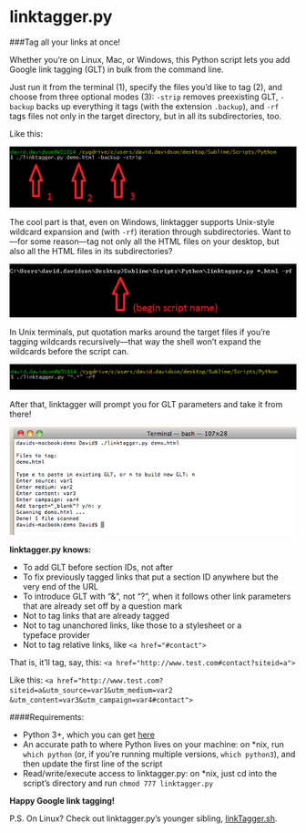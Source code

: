 linktagger.py
=============

###Tag all your links at once!

Whether you&rsquo;re on Linux, Mac, or Windows, this Python script lets you add Google link tagging (GLT) in bulk from the command line. 

Just run it from the terminal (1), specify the files you&rsquo;d like to tag (2), and choose from three optional modes (3): `-strip` removes preexisting GLT, `-backup` backs up everything it tags (with the extension `.backup`), and `-rf` tags files not only in the target directory, but in all its subdirectories, too.

Like this:

![cygwin screenshot](screenshots/1.png)

The cool part is that, even on Windows, linktagger supports Unix-style wildcard expansion and (with `-rf`) iteration through subdirectories. Want to&mdash;for some reason&mdash;tag not only all the HTML files on your desktop, but also all the HTML files in its subdirectories?

![Windows screenshot](screenshots/3.png)

In Unix terminals, put quotation marks around the target files if you&rsquo;re tagging wildcards recursively&mdash;that way the shell won&rsquo;t expand the wildcards before the script can.

![cygwin screenshot](screenshots/2.png)

After that, linktagger will prompt you for GLT parameters and take it from there!

![Mac screenshot](screenshots/4.png)

<strong>linktagger.py knows:</strong>
* To add GLT before section IDs, not after
* To fix previously tagged links that put a section ID anywhere but the very end of the&nbsp;URL
* To introduce GLT with &ldquo;&&rdquo;, not &ldquo;?&rdquo;, when it follows other link parameters that are already set off by a question&nbsp;mark
* Not to tag links that are already tagged
* Not to tag unanchored links, like those to a stylesheet or a typeface&nbsp;provider
* Not to tag relative links, like `<a href="#contact">`

That is, it&rsquo;ll tag, say, this: 
`<a href="http://www.test.com#contact?siteid=a">`

Like this: 
`<a href="http://www.test.com?siteid=a&utm_source=var1&utm_medium=var2`
`&utm_content=var3&utm_campaign=var4#contact">`

####Requirements:
* Python 3+, which you can get <a href="https://www.python.org/downloads/" target="_blank">here</a>
* An accurate path to where Python lives on your machine: on *nix, run `which python` (or, if you&rsquo;re running multiple versions, `which python3`), and then update the first line of the script
* Read/write/execute access to linktagger.py: on *nix, just cd into the script&rsquo;s directory and run `chmod 777 linktagger.py`

<strong>Happy Google link tagging!</strong>

P.S. On Linux? Check out linktagger.py&rsquo;s younger sibling, <a href="https://github.com/david-davidson/linkTagger.sh" target="_blank">linkTagger.sh</a>.